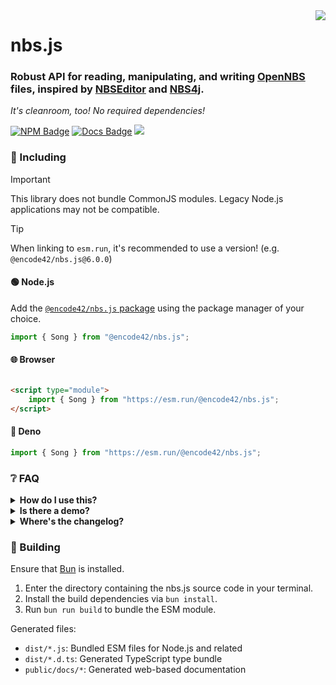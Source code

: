 [Docs]: https://encode42.github.io/nbs.js/docs/

[Docs Badge]: https://cdn.jsdelivr.net/npm/@intergrav/devins-badges@3/assets/cozy/documentation/ghpages_vector.svg

[NPM]: https://www.npmjs.com/package/@encode42/nbs.js

[NPM Badge]: https://cdn.jsdelivr.net/npm/@intergrav/devins-badges@3/assets/cozy/available/npm_vector.svg

[Support]: https://encode42.dev/support

[Support Badge]: https://cdn.jsdelivr.net/npm/@intergrav/devins-badges@3/assets/cozy/social/discord-plural_vector.svg

[Changelog]: changelog.md

<img src=".github/assets/badge-lq.png" align="right" id="header">

# nbs.js
### Robust API for reading, manipulating, and writing [OpenNBS](https://opennbs.org) files, inspired by [NBSEditor](https://github.com/TheGreatFoxxy/NBSEditor/blob/408e3e58058bd72286fc7e9740d62a39a0c919dd/src/nbs.js) and [NBS4j](https://github.com/koca2000/NBS4j).

*It's cleanroom, too! No required dependencies!*

[![NPM Badge]][NPM] [![Docs Badge]][Docs] [![][Support Badge]][Support]

### 🔧 Including
> [!IMPORTANT]  
> This library does not bundle CommonJS modules. Legacy Node.js applications may not be compatible.

> [!TIP]
> When linking to `esm.run`, it's recommended to use a version! (e.g. `@encode42/nbs.js@6.0.0`)

#### 🟢 Node.js
Add the [`@encode42/nbs.js` package][NPM] using the package manager of your choice.

```js
import { Song } from "@encode42/nbs.js";
```

#### 🌐 Browser
```html

<script type="module">
	import { Song } from "https://esm.run/@encode42/nbs.js";
</script>
```

#### 🦕 Deno
```js
import { Song } from "https://esm.run/@encode42/nbs.js";
```

### ❔ FAQ
<details>
<summary>
<b>How do I use this?</b>
</summary>

[Install nbs.js for your platform](#-including), then refer to the [documentation][Docs] and examples below.

There are more examples designed for use with Node.js in the [examples directory](/examples)!

<details>
<summary>
🟢 Node.js
</summary>

```js
import { readFileSync } from "node:fs";
import { fromArrayBuffer } from "@encode42/nbs.js";

const songFile = readFileSync("song.nbs"); // Read the selected NBS file
const buffer = new Uint8Array(songFile).buffer; // Convert it into an ArrayBuffer
const song = fromArrayBuffer(buffer); // Parse the buffer

console.dir(song);
```
</details>

<details>
<summary>
🌐 Browser
</summary>

```html
<input type="file" id="file-input">

<script type="module">
	import { fromArrayBuffer } from "https://esm.run/@encode42/nbs.js"

	window.addEventListener("load", () => {
		const input = document.getElementById("file-input");

		// Initialize file input
		input.addEventListener("change", () => {
			const songFile = input.files[0]; // Read the selected NBS file
			songFile.arrayBuffer().then(buffer => { // Convert it into an ArrayBuffer
				const song = fromArrayBuffer(buffer); // Parse the buffer

				console.dir(song);
			});
		});
	});
</script>
```
</details>

<details>
<summary>
🦕 Deno
</summary>

```js
import { fromArrayBuffer } from "https://esm.run/@encode42/nbs.js";

const songFile = await Deno.readFile("song.nbs"); // Read the selected NBS file
const buffer = new Uint8Array(songFile).buffer; // Convert it into an ArrayBuffer
const song = fromArrayBuffer(buffer); // Parse the buffer

console.dir(song);
```
</details>
</details>

<details>
<summary>
<b>Is there a demo?</b>
</summary>

Currently, a website to demonstrate usage of the library does not exist. However, this repository contains [tests](/tests) that could be used as examples, and [actual examples designed for Node.js and similar](/examples).
</details>

<details>
<summary>
<b>Where's the changelog?</b>
</summary>

I don't create GitHub releases, but I do keep a changelog [here][Changelog]!
</details>

### 🔨 Building
Ensure that [Bun](https://bun.sh) is installed.

1. Enter the directory containing the nbs.js source code in your terminal.
2. Install the build dependencies via `bun install`.
3. Run `bun run build` to bundle the ESM module.

Generated files:
- `dist/*.js`: Bundled ESM files for Node.js and related
- `dist/*.d.ts`: Generated TypeScript type bundle
- `public/docs/*`: Generated web-based documentation
